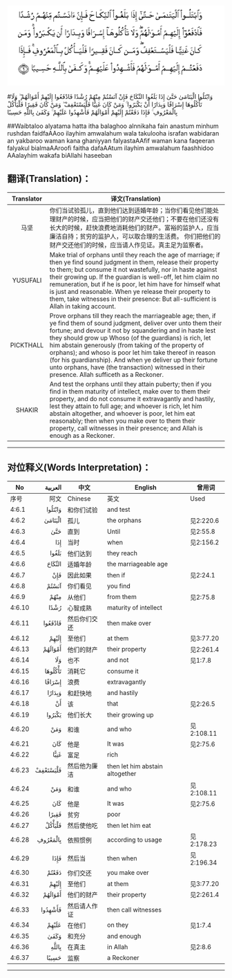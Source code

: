 ![004:006](images/004_006.gif)

#وَابْتَلُوا الْيَتَامَىٰ حَتَّىٰ إِذَا بَلَغُوا النِّكَاحَ فَإِنْ آنَسْتُمْ مِنْهُمْ رُشْدًا فَادْفَعُوا إِلَيْهِمْ أَمْوَالَهُمْ ۖ وَلَا تَأْكُلُوهَا إِسْرَافًا وَبِدَارًا أَنْ يَكْبَرُوا ۚ وَمَنْ كَانَ غَنِيًّا فَلْيَسْتَعْفِفْ ۖ وَمَنْ كَانَ فَقِيرًا فَلْيَأْكُلْ بِالْمَعْرُوفِ ۚ فَإِذَا دَفَعْتُمْ إِلَيْهِمْ أَمْوَالَهُمْ فَأَشْهِدُوا عَلَيْهِمْ ۚ وَكَفَىٰ بِاللَّهِ حَسِيبًا 

##Waibtaloo alyatama hatta itha balaghoo alnnikaha fain anastum minhum rushdan faidfaAAoo ilayhim amwalahum wala takulooha israfan wabidaran an yakbaroo waman kana ghaniyyan falyastaAAfif waman kana faqeeran falyakul bialmaAAroofi faitha dafaAAtum ilayhim amwalahum faashhidoo AAalayhim wakafa biAllahi haseeban 

## 翻译(Translation)：

| Translator | 译文(Translation)                                            |
| :--------: | ------------------------------------------------------------ |
|    马坚    | 你们当试验孤儿，直到他们达到适婚年龄；当你们看见他们能处理财产的时候，应当把他们的财产交还他们；不要在他们还没有长大的时候，赶快浪费地消耗他们的财产。富裕的监护人，应当廉洁自持；贫穷的监护人，可以取合理的生活费。 你们把他们的财产交还他们的时候，应当请人作见证。真主足为监察者。 |
|  YUSUFALI  | Make trial of orphans until they reach the age of marriage; if then ye find sound judgment in them, release their property to them; but consume it not wastefully, nor in haste against their growing up. If the guardian is well-off, let him claim no remuneration, but if he is poor, let him have for himself what is just and reasonable. When ye release their property to them, take witnesses in their presence: But all-sufficient is Allah in taking account. |
| PICKTHALL  | Prove orphans till they reach the marriageable age; then, if ye find them of sound judgment, deliver over unto them their fortune; and devour it not by squandering and in haste lest they should grow up Whoso (of the guardians) is rich, let him abstain generously (from taking of the property of orphans); and whoso is poor let him take thereof in reason (for his guardianship). And when ye deliver up their fortune unto orphans, have (the transaction) witnessed in their presence. Allah sufficeth as a Reckoner. |
|   SHAKIR   | And test the orphans until they attain puberty; then if you find in them maturity of intellect, make over to them their property, and do not consume it extravagantly and hastily, lest they attain to full age; and whoever is rich, let him abstain altogether, and whoever is poor, let him eat reasonably; then when you make over to them their property, call witnesses in their presence; and Allah is enough as a Reckoner. |

---

## 对位释义(Words Interpretation)：

| No   | العربية | 中文    | English | 曾用词 |
| ---- | ------: | ------- | ------- | ------ |
| 序号 |    阿文 | Chinese | 英文    | Used   |
| 4:6.1  | وَابْتَلُوا  | 和你们试验   | and test                        |            |
| 4:6.2  | الْيَتَامَىٰ  | 孤儿         | the orphans                     | 见2:220.6  |
| 4:6.3  | حَتَّىٰ      | 直到         | Until                           | 见2:55.8   |
| 4:6.4  | إِذَا      | 当时         | when                            | 见2:156.2  |
| 4:6.5  | بَلَغُوا    | 他们达到     | they reach                      |            |
| 4:6.6  | النِّكَاحَ   | 适婚年龄     | the marriageable age            |            |
| 4:6.7  | فَإِنْ      | 因此如果     | then if                         | 见2:24.1   |
| 4:6.8  | آنَسْتُمْ    | 你们看见     | you find                        |            |
| 4:6.9  | مِنْهُمْ     | 从他们       | from them                       | 见2:75.8   |
| 4:6.10 | رُشْدًا     | 心智成熟     | maturity of intellect           |            |
| 4:6.11 | فَادْفَعُوا  | 然后你们交还 | then make over                  |            |
| 4:6.12 | إِلَيْهِمْ    | 至他们       | at them                         | 见3:77.20  |
| 4:6.13 | أَمْوَالَهُمْ  | 他们的财产   | their property                  | 见2:261.4  |
| 4:6.14 | وَلَا      | 也不         | and not                         | 见1:7.8    |
| 4:6.15 | تَأْكُلُوهَا  | 消耗它       | consume it                      |            |
| 4:6.16 | إِسْرَافًا   | 浪费         | extravagantly                   |            |
| 4:6.17 | وَبِدَارًا   | 和赶快地     | and hastily                     |            |
| 4:6.18 | أَنْ       | 该           | that                            | 见2:26.5   |
| 4:6.19 | يَكْبَرُوا   | 他们长大     | their growing up                |            |
| 4:6.20 | وَمَنْ      | 和谁         | and who                         | 见2:108.11 |
| 4:6.21 | كَانَ      | 他是         | It was                          | 见2:75.6   |
| 4:6.22 | غَنِيًّا     | 富足         | rich                            |            |
| 4:6.23 | فَلْيَسْتَعْفِفْ | 然后他为廉洁 | then let him abstain altogether |            |
| 4:6.24 | وَمَنْ      | 和谁         | and who                         | 见2:108.11 |
| 4:6.25 | كَانَ      | 他是         | It was                          | 见2:75.6   |
| 4:6.26 | فَقِيرًا    | 贫穷         | poor                            |            |
| 4:6.27 | فَلْيَأْكُلْ   | 然后使他吃   | then let him eat                |            |
| 4:6.28 | بِالْمَعْرُوفِ | 依照惯例     | according to usage              | 见2:178.23 |
| 4:6.29 | فَإِذَا     | 然后当       | then when                       | 见2:196.34 |
| 4:6.30 | دَفَعْتُمْ    | 你们交还     | you make over                   |            |
| 4:6.31 | إِلَيْهِمْ    | 至他们       | at them                         | 见3:77.20  |
| 4:6.32 | أَمْوَالَهُمْ  | 他们的财产   | their property                  | 见2:261.4  |
| 4:6.33 | فَأَشْهِدُوا  | 然后请人作证 | then call witnesses             |            |
| 4:6.34 | عَلَيْهِمْ    | 在他们       | on they                         | 见1:7.4    |
| 4:6.35 | وَكَفَىٰ     | 和充分       | and enough                      |            |
| 4:6.36 | بِاللَّهِ    | 在真主       | in Allah                        | 见2:8.6    |
| 4:6.37 | حَسِيبًا    | 监察         | a Reckoner                      |            |

---
